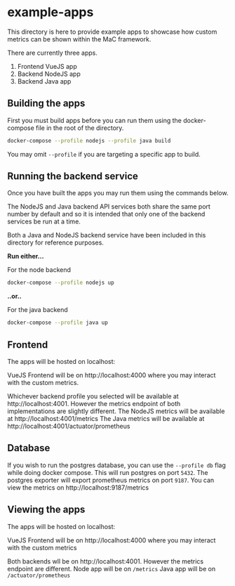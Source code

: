 # example-apps

This directory is here to provide example apps to showcase how custom metrics can be shown within the MaC framework.

There are currently three apps.

1. Frontend VueJS app
1. Backend NodeJS app
1. Backend Java app

## Building the apps

First you must build apps before you can run them using the docker-compose file in the root of the directory.

```sh
docker-compose --profile nodejs --profile java build 
```

You may omit `--profile` if you are targeting a specific app to build.

## Running the backend service

Once you have built the apps you may run them using the commands below.

The NodeJS and Java backend API services both share the same port number by default and so it is intended that only one of the backend services be run at a time.

Both a Java and NodeJS backend service have been included in this directory for reference purposes.

**Run either...**

For the node backend
```sh
docker-compose --profile nodejs up
```

**..or..**

For the java backend
```sh
docker-compose --profile java up
```

## Frontend

The apps will be hosted on localhost:

VueJS Frontend will be on http://localhost:4000 where you may interact with the custom metrics.

Whichever backend profile you selected will be available at http://localhost:4001. However the metrics endpoint of both implementations are slightly different.
The NodeJS metrics will be available at http://localhost:4001/metrics
The Java metrics will be available at http://localhost:4001/actuator/prometheus

## Database

If you wish to run the postgres database, you can use the `--profile db` flag while doing docker compose.
This will run postgres on port `5432`. The postgres exporter will export prometheus metrics on port `9187`.
You can view the metrics on http://localhost:9187/metrics

## Viewing the apps

The apps will be hosted on localhost:

VueJS Frontend will be on http://localhost:4000 where you may interact with the custom metrics

Both backends wll be on http://localhost:4001. However the metrics endpoint are different.
Node app will be on `/metrics`
Java app will be on `/actuator/prometheus`


